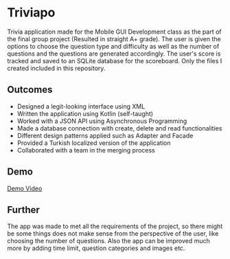 # Triviapo

Trivia application made for the Mobile GUI Development class as the part of the final group project (Resulted in straight A+ grade). The user is given the options to choose the question type and difficulty as well as the number of questions and the questions are generated accordingly. The user's score is tracked and saved to an SQLite database for the scoreboard. Only the files I created included in this repository.

## Outcomes

- Designed a legit-looking interface using XML
- Written the application using Kotlin (self-taught)
- Worked with a JSON API using Asynchronous Programming 
- Made a database connection with create, delete and read functionalities
- Different design patterns applied such as Adapter and Facade
- Provided a Turkish localized version of the application
- Collaborated with a team in the merging process 

## Demo

[Demo Video](https://www.youtube.com/watch?v=phL-AW8bDs8&ab_channel=KarKaplani)

## Further

The app was made to met all the requirements of the project, so there might be some things does not make sense from the perspective of the user, like choosing the number of questions. Also the app can be improved much more by adding time limit, question categories and images etc. 

